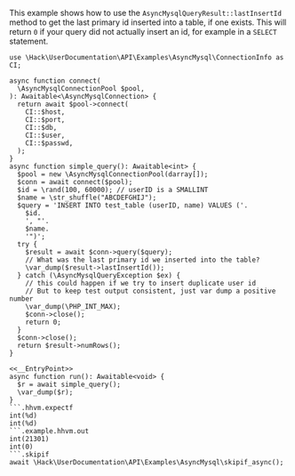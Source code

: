 This example shows how to use the `AsyncMysqlQueryResult::lastInsertId` method to get the last primary id inserted into a table, if one exists. This will return `0` if your query did not actually insert an id, for example in a `SELECT` statement.

```basic-usage.hack
use \Hack\UserDocumentation\API\Examples\AsyncMysql\ConnectionInfo as CI;

async function connect(
  \AsyncMysqlConnectionPool $pool,
): Awaitable<\AsyncMysqlConnection> {
  return await $pool->connect(
    CI::$host,
    CI::$port,
    CI::$db,
    CI::$user,
    CI::$passwd,
  );
}
async function simple_query(): Awaitable<int> {
  $pool = new \AsyncMysqlConnectionPool(darray[]);
  $conn = await connect($pool);
  $id = \rand(100, 60000); // userID is a SMALLINT
  $name = \str_shuffle("ABCDEFGHIJ");
  $query = 'INSERT INTO test_table (userID, name) VALUES ('.
    $id.
    ', "'.
    $name.
    '")';
  try {
    $result = await $conn->query($query);
    // What was the last primary id we inserted into the table?
    \var_dump($result->lastInsertId());
  } catch (\AsyncMysqlQueryException $ex) {
    // this could happen if we try to insert duplicate user id
    // But to keep test output consistent, just var dump a positive number
    \var_dump(\PHP_INT_MAX);
    $conn->close();
    return 0;
  }
  $conn->close();
  return $result->numRows();
}

<<__EntryPoint>>
async function run(): Awaitable<void> {
  $r = await simple_query();
  \var_dump($r);
}
```.hhvm.expectf
int(%d)
int(%d)
```.example.hhvm.out
int(21301)
int(0)
```.skipif
await \Hack\UserDocumentation\API\Examples\AsyncMysql\skipif_async();
```
